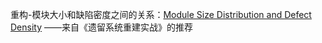 
重构-模块大小和缺陷密度之间的关系：[Module Size Distribution and Defect Density](https://pdfs.semanticscholar.org/9e75/e39f201bea81553a5b3f9962b163c17a0517.pdf)
——来自《遗留系统重建实战》的推荐


